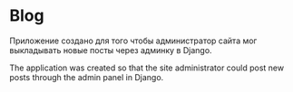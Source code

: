 # Blog
Приложение создано для того чтобы администратор сайта мог выкладывать новые посты через админку в Django.

The application was created so that the site administrator could post new posts through the admin panel in Django.

